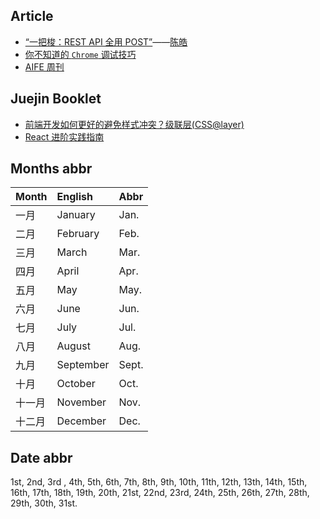 ## Article

- [“一把梭：REST API 全用 POST”](https://coolshell.cn/articles/22173.html)——[陈皓](https://coolshell.cn/articles/author/haoel)
- [你不知道的 `Chrome` 调试技巧](https://juejin.cn/book/6844733783166418958)
- [AIFE 周刊](https://aifeweekly.zhubai.love)

## Juejin Booklet

- [前端开发如何更好的避免样式冲突？级联层(CSS@layer)](https://mp.weixin.qq.com/s/4M-RvnTq8rJuKDC3VZOONQ)
- [React 进阶实践指南](https://juejin.cn/book/6945998773818490884)

## Months abbr

| Month  | English   | Abbr  |
| :----- | :-------- | :---- |
| 一月   | January   | Jan.  |
| 二月   | February  | Feb.  |
| 三月   | March     | Mar.  |
| 四月   | April     | Apr.  |
| 五月   | May       | May.  |
| 六月   | June      | Jun.  |
| 七月   | July      | Jul.  |
| 八月   | August    | Aug.  |
| 九月   | September | Sept. |
| 十月   | October   | Oct.  |
| 十一月 | November  | Nov.  |
| 十二月 | December  | Dec.  |

## Date abbr

1st, 2nd, 3rd , 4th, 5th, 6th, 7th, 8th, 9th, 10th, 11th, 12th, 13th, 14th, 15th, 16th, 17th, 18th, 19th, 20th, 21st, 22nd, 23rd, 24th, 25th, 26th, 27th, 28th, 29th, 30th, 31st.
